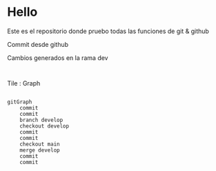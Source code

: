 # Hello

Este es el repositorio donde pruebo todas las funciones de git & github

Commit desde github

Cambios generados en la rama dev

```mermaid


```

Tile : Graph

```

gitGraph
    commit
    commit
    branch develop
    checkout develop
    commit
    commit
    checkout main
    merge develop
    commit
    commit
```
